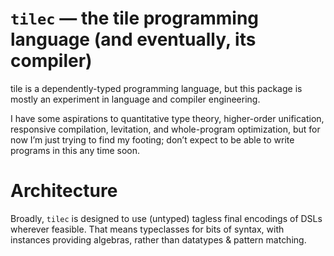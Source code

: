 # `tilec` — the tile programming language (and eventually, its compiler)

tile is a dependently-typed programming language, but this package is mostly an experiment in language and compiler engineering.

I have some aspirations to quantitative type theory, higher-order unification, responsive compilation, levitation, and whole-program optimization, but for now I’m just trying to find my footing; don’t expect to be able to write programs in this any time soon.

# Architecture

Broadly, `tilec` is designed to use (untyped) tagless final encodings of DSLs wherever feasible. That means typeclasses for bits of syntax, with instances providing algebras, rather than datatypes & pattern matching.
